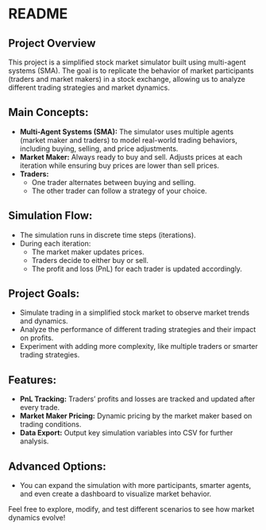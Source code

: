 # README

## Project Overview

This project is a simplified stock market simulator built using multi-agent systems (SMA). The goal is to replicate the behavior of market participants (traders and market makers) in a stock exchange, allowing us to analyze different trading strategies and market dynamics.

## Main Concepts:
- **Multi-Agent Systems (SMA):** The simulator uses multiple agents (market maker and traders) to model real-world trading behaviors, including buying, selling, and price adjustments.
- **Market Maker:** Always ready to buy and sell. Adjusts prices at each iteration while ensuring buy prices are lower than sell prices.
- **Traders:** 
   - One trader alternates between buying and selling.
   - The other trader can follow a strategy of your choice.
   
## Simulation Flow:
- The simulation runs in discrete time steps (iterations).
- During each iteration:
   - The market maker updates prices.
   - Traders decide to either buy or sell.
   - The profit and loss (PnL) for each trader is updated accordingly.

## Project Goals:
- Simulate trading in a simplified stock market to observe market trends and dynamics.
- Analyze the performance of different trading strategies and their impact on profits.
- Experiment with adding more complexity, like multiple traders or smarter trading strategies.

## Features:
- **PnL Tracking:** Traders’ profits and losses are tracked and updated after every trade.
- **Market Maker Pricing:** Dynamic pricing by the market maker based on trading conditions.
- **Data Export:** Output key simulation variables into CSV for further analysis.
  
## Advanced Options:
- You can expand the simulation with more participants, smarter agents, and even create a dashboard to visualize market behavior.

Feel free to explore, modify, and test different scenarios to see how market dynamics evolve!
